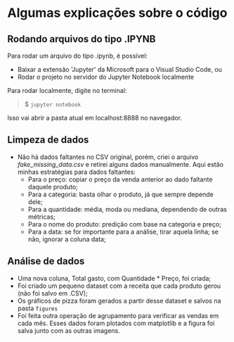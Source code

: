 # Algumas explicações sobre o código

## Rodando arquivos do tipo .IPYNB
Para rodar um arquivo do tipo .ipynb, é possível:
- Baixar a extensão 'Jupyter' da Microsoft para o Visual Studio Code, ou
- Rodar o projeto no servidor do Jupyter Notebook localmente

Para rodar localmente, digite no terminal:
> $ `jupyter notebook`

Isso vai abrir a pasta atual em localhost:8888 no navegador. 

## Limpeza de dados
* Não há dados faltantes no CSV original, porém, criei o arquivo *fake_missing_data.csv* e retirei alguns dados manualmente. Aqui estão minhas estratégias para dados faltantes:
  * Para o preço: copiar o preço da venda anterior ao dado faltante daquele produto;
  * Para a categoria: basta olhar o produto, já que sempre depende dele;
  * Para a quantidade: média, moda ou mediana, dependendo de outras métricas;
  * Para o nome do produto: predição com base na categoria e preço;
  * Para a data: se for importante para a análise, tirar aquela linha; se não, ignorar a coluna data;

## Análise de dados
* Uma nova coluna, Total gasto, com Quantidade * Preço, foi criada;
* Foi criado um pequeno dataset com a receita que cada produto gerou (não foi salvo em .CSV);
* Os gráficos de pizza foram gerados a partir desse dataset e salvos na pasta `figures`
* Foi feita outra operação de agrupamento para verificar as vendas em cada mês. Esses dados foram plotados com matplotlib e a figura foi salva junto com as outras imagens.
